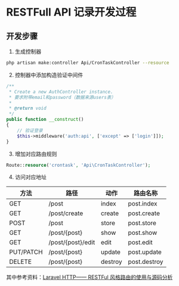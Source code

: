 # RESTFull API 记录开发过程

## 开发步骤
1. 生成控制器
```bash
php artisan make:controller Api/CronTaskController --resource

```

2. 控制器中添加构造验证中间件
```php
/**
 * Create a new AuthController instance.
 * 要求附带email和password（数据来源users表）
 *
 * @return void
 */
public function __construct()
{
    // 验证登录
    $this->middleware('auth:api', ['except' => ['login']]);
}

```
3. 增加对应路由规则
```php
Route::resource('crontask', 'Api\CronTaskController');
```
4. 访问对应地址

方法|	路径|	动作|	路由名称
---|---|---|---
GET|	/post|	index|	post.index
GET|	/post/create|	create|	post.create
POST|	/post|	store|	post.store
GET|	/post/{post}|	show|	post.show
GET|	/post/{post}/edit|	edit|	post.edit
PUT/PATCH|	/post/{post}|	update|	post.update
DELETE|	/post/{post}|	destroy|	post.destroy

 
 
 
其中参考资料：[Laravel HTTP—— RESTFul 风格路由的使用与源码分析
](https://laravel-china.org/articles/5558/use-and-source-code-analysis-of-laravel-http-restful-style-routing)